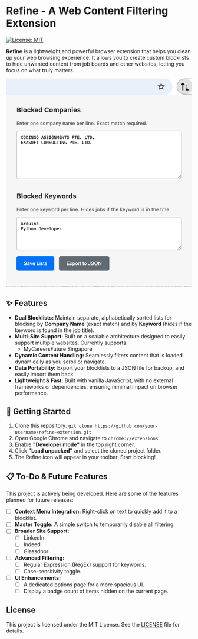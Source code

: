 # Refine - A Web Content Filtering Extension

[![License: MIT](https://img.shields.io/badge/License-MIT-yellow.svg)](https://opensource.org/licenses/MIT)

**Refine** is a lightweight and powerful browser extension that helps you clean up your web browsing experience. It allows you to create custom blocklists to hide unwanted content from job boards and other websites, letting you focus on what truly matters.

 
![Refine](images/popup_ui.png)

## ✨ Features

*   **Dual Blocklists:** Maintain separate, alphabetically sorted lists for blocking by **Company Name** (exact match) and by **Keyword** (hides if the keyword is found in the job title).
*   **Multi-Site Support:** Built on a scalable architecture designed to easily support multiple websites. Currently supports:
    *   MyCareersFuture Singapore
*   **Dynamic Content Handling:** Seamlessly filters content that is loaded dynamically as you scroll or navigate.
*   **Data Portability:** Export your blocklists to a JSON file for backup, and easily import them back.
*   **Lightweight & Fast:** Built with vanilla JavaScript, with no external frameworks or dependencies, ensuring minimal impact on browser performance.

## 🚀 Getting Started

1.  Clone this repository: `git clone https://github.com/your-username/refine-extension.git`
2.  Open Google Chrome and navigate to `chrome://extensions`.
3.  Enable **"Developer mode"** in the top right corner.
4.  Click **"Load unpacked"** and select the cloned project folder.
5.  The Refine icon will appear in your toolbar. Start blocking!

## 📋 To-Do & Future Features

This project is actively being developed. Here are some of the features planned for future releases:

*   [ ] **Context Menu Integration:** Right-click on text to quickly add it to a blocklist.
*   [ ] **Master Toggle:** A simple switch to temporarily disable all filtering.
*   [ ] **Broader Site Support:**
    *   [ ] LinkedIn
    *   [ ] Indeed
    *   [ ] Glassdoor
*   [ ] **Advanced Filtering:**
    *   [ ] Regular Expression (RegEx) support for keywords.
    *   [ ] Case-sensitivity toggle.
*   [ ] **UI Enhancements:**
    *   [ ] A dedicated options page for a more spacious UI.
    *   [ ] Display a badge count of items hidden on the current page.

## License

This project is licensed under the MIT License. See the [LICENSE](LICENSE) file for details.
